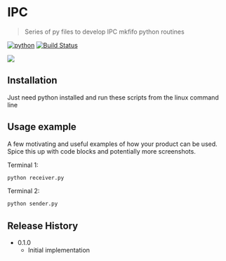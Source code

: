 # IPC
> Series of py files to develop IPC mkfifo python routines

[![python](https://img.shields.io/badge/Python-3.9-3776AB.svg?style=flat&logo=python&logoColor=white)](https://www.python.org)
[![Build Status][travis-image]][travis-url]

![](header.png)

## Installation

Just need python installed and run these scripts from the linux command line

## Usage example

A few motivating and useful examples of how your product can be used. Spice this up with code blocks and potentially more screenshots.

Terminal 1:
```sh
python receiver.py
```
Terminal 2:
```sh
python sender.py
```

## Release History

* 0.1.0
    * Initial implementation

<!-- Markdown link & img dfn's -->
[npm-image]: https://img.shields.io/npm/v/datadog-metrics.svg?style=flat-square
[npm-url]: https://npmjs.org/package/datadog-metrics
[npm-downloads]: https://img.shields.io/npm/dm/datadog-metrics.svg?style=flat-square
[travis-image]: https://img.shields.io/travis/dbader/node-datadog-metrics/master.svg?style=flat-square
[travis-url]: https://travis-ci.org/dbader/node-datadog-metrics
[wiki]: https://github.com/yourname/yourproject/wiki
